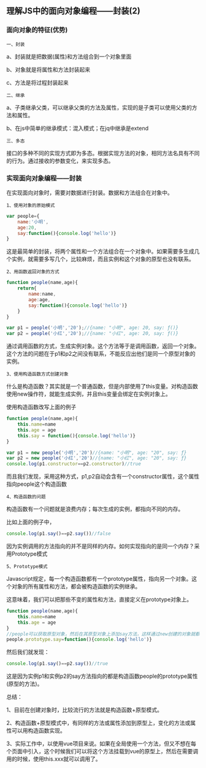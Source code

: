 ## 理解JS中的面向对象编程——封装(2)

### 面向对象的特征(优势)

`一、封装 `

a、封装就是把数据(属性)和方法组合到一个对象里面

b、对象就是将属性和方法封装起来

c、方法是将过程封装起来

`二、继承`

a、子类继承父类，可以继承父类的方法及属性，实现的是子类可以使用父类的方法和属性。

b、在js中简单的继承模式：混入模式；在jq中继承是extend


`三、多态`

接口的多种不同的实现方式即为多态。根据实现方法的对象，相同方法名具有不同的行为。通过接收的参数变化，来实现多态。 

### 实现面向对象编程——封装

在实现面向对象时，需要对数据进行封装。数据和方法组合在对象中。

`1、使用对象的原始模式`

```js
var people={
    name:'小明',
    age:20,
    say:function(){console.log('hello')}
}
```
这是最简单的封装，将两个属性和一个方法组合在一个对象中。如果需要多生成几个实例，就需要多写几个，比较麻烦，而且实例和这个对象的原型也没有联系。

`2、用函数返回对象的方式`

```js
function people(name,age){
    return{
        name:name,
        age:age,
        say:function(){console.log('hello')}
    }
}
```
```js
var p1 = people('小明','20');//{name: "小明", age: 20, say: ƒ()}
var p2 = people('小红','20');//{name: "小红", age: 20, say: ƒ()}
```

通过调用函数的方式，生成实例对象。这个方法等于是调用函数，返回一个对象。这个方法的问题在于p1和p2之间没有联系，不能反应出他们是同一个原型对象的实例。

`3、使用构造函数方式创建对象`

什么是构造函数？其实就是一个普通函数，但是内部使用了this变量。对构造函数使用new操作符，就能生成实例，并且this变量会绑定在实例对象上。

使用构造函数改写上面的例子

```js
function people(name,age){
    this.name=name
    this.age = age
    this.say = function(){console.log('hello')}
}
```
```js
var p1 = new people('小明','20')//{name: "小明", age: "20", say: ƒ}
var p2 = new people('小红','20')//{name: "小红", age: "20", say: ƒ}
console.log(p1.constructor==p2.constructor)//true
```

而且我们发现，采用这种方式，p1,p2自动会含有一个constructor属性，这个属性指向people这个构造函数

`4、构造函数的问题`

构造函数有一个问题就是浪费内存；每次生成的实例，都指向不同的内存。

比如上面的例子中，

```js
console.log(p1.say()==p2.say())//false
```

因为实例调用的方法指向的并不是同样的内存。如何实现指向的是同一个内存？采用Prototype模式

`5、Prototype模式`

Javascript规定，每一个构造函数都有一个prototype属性，指向另一个对象。这个对象的所有属性和方法，都会被构造函数的实例继承。

这意味着，我们可以把那些不变的属性和方法，直接定义在prototype对象上。

```js
function people(name,age){
    this.name=name
    this.age = age
}
//people可以获取原型对象，然后在其原型对象上添加say方法，这样通过new创建的对象就都有这个对象原型上的say方法。
people.prototype.say=function(){console.log('hello')}
```
然后我们就发现：

```js
console.log(p1.say()==p2.say())//true
```

这是因为实例p1和实例p2的say方法指向的都是构造函数people的prototype属性(原型的方法)。

总结：

1、目前在创建对象时，比较流行的方法就是构造函数+原型模式。

2、构造函数+原型模式中，有同样的方法或属性添加到原型上，变化的方法或属性可以用构造函数实现。

3、实际工作中，以使用vue项目来说。如果在全局使用一个方法，但又不想在每个页面中引入，这个时候我们可以将这个方法挂载到vue的原型上，然后在需要调用的时候，使用this.xxx就可以调用了。




